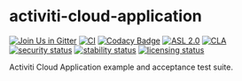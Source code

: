 # activiti-cloud-application

[![Join Us in Gitter](https://badges.gitter.im/Activiti/Activiti7.svg)](https://gitter.im/Activiti/Activiti7?utm_source=badge&utm_medium=badge&utm_campaign=pr-badge&utm_content=badge)
[![CI](https://github.com/Activiti/activiti-cloud-application/actions/workflows/main.yml/badge.svg)](https://github.com/Activiti/activiti-cloud-application/actions/workflows/main.yml)
[![Codacy Badge](https://api.codacy.com/project/badge/Grade/3fc72a72b158430faeee15ce2db29f5a)](https://www.codacy.com/gh/Activiti/activiti-cloud-application?utm_source=github.com&amp;utm_medium=referral&amp;utm_content=Activiti/activiti-cloud-application&amp;utm_campaign=Badge_Grade)
[![ASL 2.0](https://img.shields.io/hexpm/l/plug.svg)](https://github.com/Activiti/activiti-cloud-application/blob/master/LICENSE.txt)
[![CLA](https://cla-assistant.io/readme/badge/Activiti/activiti-cloud-application)](https://cla-assistant.io/Activiti/activiti-cloud-application)
[![security status](https://www.meterian.com/badge/gh/Activiti/activiti-cloud-application/security)](https://www.meterian.com/report/gh/Activiti/activiti-cloud-application)
[![stability status](https://www.meterian.com/badge/gh/Activiti/activiti-cloud-application/stability)](https://www.meterian.com/report/gh/Activiti/activiti-cloud-application)
[![licensing status](https://www.meterian.io/badge/gh/Activiti/activiti-cloud-application/licensing)](https://www.meterian.io/report/gh/Activiti/activiti-cloud-application)


Activiti Cloud Application example and acceptance test suite.
